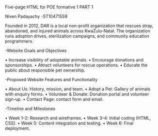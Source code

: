 
Five-page HTML for POE formative 1 PART 1

Niven Padayachy -ST10471559

Founded in 2012, DAR is a local non-profit organization that rescues stray, abandoned, and injured animals across KwaZulu-Natal. The organization runs adoption drives, sterilization campaigns, and community education programmers.
 
 -Website Goals and Objectives

•	Increase visibility of adoptable animals.
•	Encourage donations and sponsorships.
•	Attract volunteers for rescue operations.
•	Educate the public about responsible pet ownership.

  -Proposed Website Features and Functionality

•	About Us: History, mission, and team.
•	Adopt a Pet: Gallery of animals with enquiry forms.
•	Volunteer & Donate: Donation portal and volunteer sign-up.
•	Contact Page: contact form and email.

  -Timeline and Milestones

•	Week 1–2: Research and wireframes.
•	Week 3–4: Initial coding (HTML, CSS).
•	Week 5: Content integration and testing.
•	Week 6: Final deployment.

